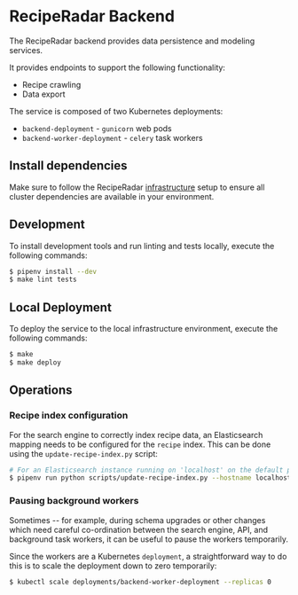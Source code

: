 # RecipeRadar Backend

The RecipeRadar backend provides data persistence and modeling services.

It provides endpoints to support the following functionality:

* Recipe crawling
* Data export

The service is composed of two Kubernetes deployments:

* `backend-deployment` - `gunicorn` web pods
* `backend-worker-deployment` - `celery` task workers

## Install dependencies

Make sure to follow the RecipeRadar [infrastructure](https://www.github.com/openculinary/infrastructure) setup to ensure all cluster dependencies are available in your environment.

## Development

To install development tools and run linting and tests locally, execute the following commands:

```sh
$ pipenv install --dev
$ make lint tests
```

## Local Deployment

To deploy the service to the local infrastructure environment, execute the following commands:

```sh
$ make
$ make deploy
```

## Operations

### Recipe index configuration

For the search engine to correctly index recipe data, an Elasticsearch mapping needs to be configured for the `recipe` index.  This can be done using the `update-recipe-index.py` script:

```sh
# For an Elasticsearch instance running on 'localhost' on the default port
$ pipenv run python scripts/update-recipe-index.py --hostname localhost
```

### Pausing background workers

Sometimes -- for example, during schema upgrades or other changes which need careful co-ordination between the search engine, API, and background task workers, it can be useful to pause the workers temporarily.

Since the workers are a Kubernetes `deployment`, a straightforward way to do this is to scale the deployment down to zero temporarily:

```sh
$ kubectl scale deployments/backend-worker-deployment --replicas 0
```
